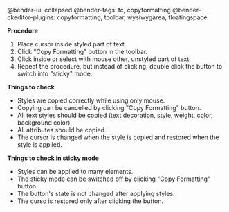 @bender-ui: collapsed
@bender-tags: tc, copyformatting
@bender-ckeditor-plugins: copyformatting, toolbar, wysiwygarea, floatingspace

**Procedure**

1. Place cursor inside styled part of text.
2. Click "Copy Formatting" button in the toolbar.
3. Click inside or select with mouse other, unstyled part of text.
4. Repeat the procedure, but instead of clicking, double click the button to switch into "sticky" mode.

**Things to check**

* Styles are copied correctly while using only mouse.
* Copying can be cancelled by clicking "Copy Formatting" button.
* All text styles should be copied (text decoration, style, weight, color, background color).
* All attributes should be copied.
* The cursor is changed when the style is copied and restored when the style is applied.

**Things to check in sticky mode**

* Styles can be applied to many elements.
* The sticky mode can be switched off by clicking "Copy Formatting" button.
* The button's state is not changed after applying styles.
* The curso is restored only after clicking the button.

